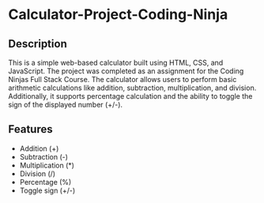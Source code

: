 # Calculator-Project-Coding-Ninja

## Description

This is a simple web-based calculator built using HTML, CSS, and JavaScript. The project was completed as an assignment for the Coding Ninjas Full Stack Course. The calculator allows users to perform basic arithmetic calculations like addition, subtraction, multiplication, and division. Additionally, it supports percentage calculation and the ability to toggle the sign of the displayed number (+/-).

## Features

- Addition (+)
- Subtraction (-)
- Multiplication (*)
- Division (/)
- Percentage (%)
- Toggle sign (+/-)
